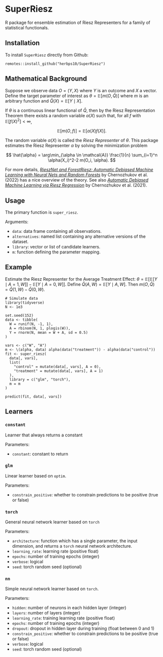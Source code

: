 # SuperRiesz
R package for ensemble estimation of Riesz Representers for a family of statistical functionals.

## Installation
To install `SuperRiesz` directly from Github:
```
remotes::install_github("herbps10/SuperRiesz")
```

## Mathematical Background
Suppose we observe data $O = (Y, X)$ where $Y$ is an outcome and $X$ a vector. Define the target parameter of interest as $\theta = \mathbb{E}[m(O, \bar{Q})]$ where $m$ is an arbitrary function and $\bar{Q}(X) = \mathbb{E}[Y \mid X]$. 

If $\theta$ is a continuous linear functional of $\bar{Q}$, then by the Riesz Representation Theorem there exists a random variable $\alpha(X)$ such that, for all $f$ with $\mathbb{E}[f(X)^2] < \infty$,

$$
\mathbb{E}[m(O, f)] = \mathbb{E}[\alpha(X) f(X)].
$$

The random variable $\alpha(X)$ is called the _Riesz Representer_ of $\theta$. This package estimates the Riesz Representer $\alpha$ by solving the minimization problem

$$
\hat{\alpha} = \arg\min_{\alpha \in \mathcal{A}} \frac{1}{n} \sum_{i=1}^n \alpha(X_i)^2-2 m(O_i, \alpha).
$$

For more details, [_RieszNet and ForestRiesz: Automatic Debiased Machine Learning with Neural Nets and Random Forests_](https://proceedings.mlr.press/v162/chernozhukov22a/chernozhukov22a.pdf) by Chernozhukov et al. (2022) has a nice overview of the theory. See also [_Automatic Debiased Machine Learning via Riesz Regression_](https://arxiv.org/abs/2104.14737) by Chernozhukov et al. (2021).

## Usage
The primary function is `super_riesz`. 

Arguments:
- `data`: data frame containing all observations.
- `alternatives`: named list containing any alternative versions of the dataset. 
- `library`: vector or list of candidate learners.
- `m`: function defining the parameter mapping.

## Example
Estimate the Riesz Representer for the Average Treatment Effect: $\theta = \mathbb{E}[\mathbb{E}[Y \mid A = 1, W]] - \mathbb{E}[Y \mid A = 0, W]]$. Define $\bar{Q}(A, W) = \mathbb{E}[Y \mid A, W]$. Then $m(O, \bar{Q}) = \bar{Q}(1, W) - \bar{Q}(0, W)$.  
```
# Simulate data
library(tidyverse)
N <- 1e3

set.seed(152)
data <- tibble(
  W = runif(N, -1, 1),
  A = rbinom(N, 1, plogis(W)),
  Y = rnorm(N, mean = W + A, sd = 0.5)
)

vars <- c("W", "A")
m <- \(alpha, data) alpha(data("treatment")) - alpha(data("control"))
fit <- super_riesz(
  data[, vars], 
  list(
    "control" = mutate(data[, vars], A = 0),
    "treatment" = mutate(data[, vars], A = 1)
  ),
  library = c("glm", "torch"), 
  m = m
)

predict(fit, data[, vars])

```


## Learners

### `constant`
Learner that always returns a constant

Parameters:
- `constant`: constant to return

### `glm`
Linear learner based on `optim`. 

Parameters:
- `constrain_positive`: whether to constrain predictions to be positive (true or false)

### `torch`
General neural network learner based on `torch`

Parameters:
- `architecture`: function which has a single parameter, the input dimension, and returns a `torch` neural network architecture.
- `learning_rate`: learning rate (positive float)
- `epochs`: number of training epochs (integer)
- `verbose`: logical
- `seed`: torch random seed (optional)

### `nn`
Simple neural network learner based on `torch`.

Parameters:
- `hidden`: number of neurons in each hidden layer (integer)
- `layers`: number of layers (integer)
- `learning_rate`: training learning rate (positive float)
- `epochs`: number of training epochs (integer)
- `dropout`: dropout in hidden layer during training (float between 0 and 1)
- `constrain_positive`: whether to constrain predictions to be positive (true or false)
- `verbose`: logical
- `seed`: torch random seed (optional)
